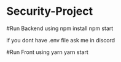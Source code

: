 # Security-Project

#Run Backend using
npm install
npm start

if you dont have .env file ask me in discord

#Run Front using
yarn
yarn start
